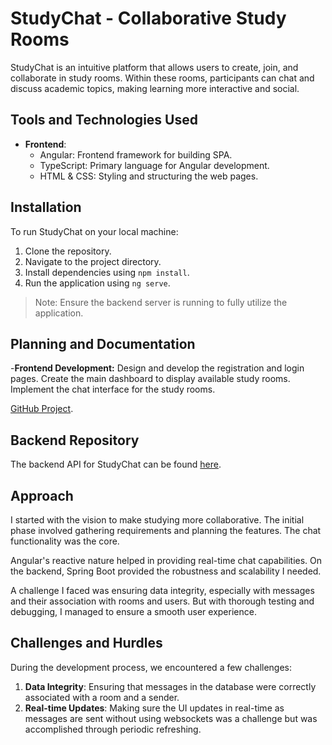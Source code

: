 # StudyChat - Collaborative Study Rooms

StudyChat is an intuitive platform that allows users to create, join, and collaborate in study rooms. Within these rooms, participants can chat and discuss academic topics, making learning more interactive and social.

## Tools and Technologies Used

- **Frontend**:
  - Angular: Frontend framework for building SPA.
  - TypeScript: Primary language for Angular development.
  - HTML & CSS: Styling and structuring the web pages.
  
## Installation

To run StudyChat on your local machine:

1. Clone the repository.
2. Navigate to the project directory.
3. Install dependencies using `npm install`.
4. Run the application using `ng serve`.

> Note: Ensure the backend server is running to fully utilize the application.

## Planning and Documentation

-**Frontend Development:**
Design and develop the registration and login pages.
Create the main dashboard to display available study rooms.
Implement the chat interface for the study rooms.

 [GitHub Project](<Link>).

## Backend Repository

The backend API for StudyChat can be found [here](<Link>).

## Approach

I started with the vision to make studying more collaborative. The initial phase involved gathering requirements and planning the features. The chat functionality was the core.

Angular's reactive nature helped in providing real-time chat capabilities. On the backend, Spring Boot provided the robustness and scalability I needed. 

A challenge I faced was ensuring data integrity, especially with messages and their association with rooms and users. But with thorough testing and debugging, I managed to ensure a smooth user experience.

## Challenges and Hurdles

During the development process, we encountered a few challenges:

1. **Data Integrity**: Ensuring that messages in the database were correctly associated with a room and a sender.
2. **Real-time Updates**: Making sure the UI updates in real-time as messages are sent without using websockets was a challenge but was accomplished through periodic refreshing.


